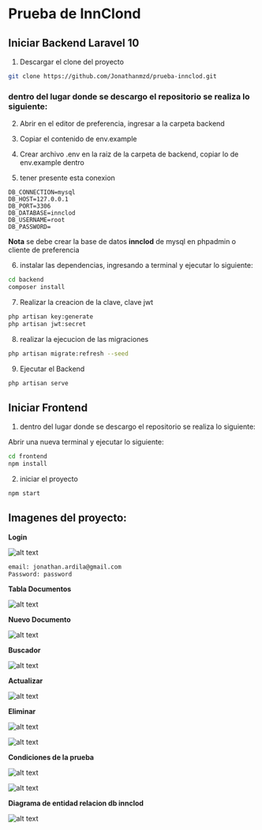 # Prueba de InnClond 

## Iniciar Backend Laravel 10

1) Descargar el clone del proyecto

```sh
git clone https://github.com/Jonathanmzd/prueba-innclod.git
```
### dentro del lugar donde se descargo el repositorio se realiza lo siguiente:
   
2) Abrir en el editor de preferencia, ingresar a la carpeta backend

3) Copiar el contenido de env.example 
   
4) Crear archivo .env en la raiz de la carpeta de backend, copiar lo de env.example dentro

5) tener presente esta conexion
   
```env
DB_CONNECTION=mysql
DB_HOST=127.0.0.1
DB_PORT=3306
DB_DATABASE=innclod
DB_USERNAME=root
DB_PASSWORD=
```
**Nota** se debe crear la base de datos **innclod** de mysql en phpadmin o cliente de preferencia

6) instalar las dependencias, ingresando a terminal y ejecutar lo siguiente:
```sh
cd backend
composer install 
```

7) Realizar la creacion de la clave, clave jwt
```sh
php artisan key:generate
php artisan jwt:secret
```

8) realizar la ejecucion de las migraciones
```sh
php artisan migrate:refresh --seed
```

9) Ejecutar el Backend
```sh
php artisan serve
```

## Iniciar Frontend

1) dentro del lugar donde se descargo el repositorio se realiza lo siguiente:

Abrir una nueva terminal y ejecutar lo siguiente:

```sh
cd frontend
npm install 
```

2) iniciar el proyecto
```sh
npm start
```

## Imagenes del proyecto:

**Login**

![alt text](image.png)

```sh
email: jonathan.ardila@gmail.com
Password: password
```

**Tabla Documentos**

![alt text](image-1.png)

**Nuevo Documento**

![alt text](image-2.png)

**Buscador**

![alt text](image-3.png)

**Actualizar**

![alt text](image-4.png)

**Eliminar**

![alt text](image-5.png)

![alt text](image-6.png)

**Condiciones de la prueba**

![alt text](image-7.png)

![alt text](image-8.png)

**Diagrama de entidad relacion db innclod**

![alt text](image-9.png)
